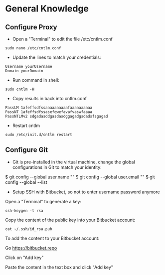 
# General Knowledge

## Configure Proxy

- Open a "Terminal" to edit the file /etc/cntlm.conf

`sudo nano /etc/cntlm.conf`

- Update the lines to match your credentials:

```
Username yourUsername
Domain yourDomain
```

- Run command in shell:

`sudo cntlm -H`

- Copy results in back into cntlm.conf

```
PassLM 1afeffsdfssaaaaaaaaaafaaaaaaaaaa
PassNT 1afeffsdfssasefqwefavafvaswfaaaa
PassNTLMv2 sdgadasddgasdasdggagadgsdadsfsgagad
```

- Restart cntlm

`sudo /etc/init.d/cntlm restart`


## Configure Git

- Git is pre-installed in the virtual machine, change the global configurations in Git to match your identity:

$ git config --global user.name "<your name>"
$ git config --global user.email "<your email>"
$ git config --global --list


- Setup SSH with Bitbucket, so not to enter username password anymore

Open a "Terminal" to generate a key:

`ssh-keygen -t rsa`

Copy the content of the public key into your Bitbucket account:

`cat ~/.ssh/id_rsa.pub`


To add the content to your Bitbucket account:

Go https://bitbucket.repo

Click on "Add key"

Paste the content in the text box and click "Add key"



